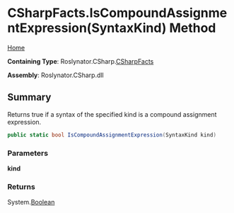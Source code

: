 # CSharpFacts\.IsCompoundAssignmentExpression\(SyntaxKind\) Method

[Home](../../../../README.md)

**Containing Type**: Roslynator\.CSharp\.[CSharpFacts](../README.md)

**Assembly**: Roslynator\.CSharp\.dll

## Summary

Returns true if a syntax of the specified kind is a compound assignment expression\.

```csharp
public static bool IsCompoundAssignmentExpression(SyntaxKind kind)
```

### Parameters

**kind**

### Returns

System\.[Boolean](https://docs.microsoft.com/en-us/dotnet/api/system.boolean)

